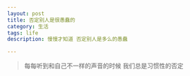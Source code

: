 ```yaml
---
layout: post
title: 否定别人是很愚蠢的
category: 生活
tags: life
description: 慢慢才知道 否定别人是多么的愚蠢

---
```


>每每听到和自己不一样的声音的时候 我们总是习惯性的否定



